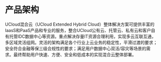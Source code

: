 # 产品架构


UCloud混合云（UCloud Extended Hybrid Cloud）整体解决方案可提供丰富的IaasS和PaaS产品和专业的服务，整合UCloud公有云、托管云、私有云和客户自有托管IDC数据中心等资源。重点解决存量IT资源合理利用，实现多云互联互通，多区域灵活组网。灵活的架构满足各个行业上云业务的稳定性，平滑过渡的要求；安全符合金融等保三级合规性的要求；满足用户数据中心双活/容灾等场景的需求。最终帮助用户快速、方便、安全和低成本的实现混合云整体部署。


